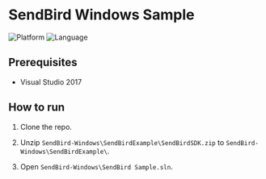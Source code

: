 # SendBird Windows Sample

![Platform](https://img.shields.io/badge/platform-Windows-blue.svg)
![Language](https://img.shields.io/badge/language-C%2B%2B-red.svg)

## Prerequisites

* Visual Studio 2017

## How to run

1. Clone the repo.

2. Unzip `SendBird-Windows\SendBirdExample\SendBirdSDK.zip` to `SendBird-Windows\SendBirdExample\`.

3. Open `SendBird-Windows\SendBird Sample.sln`.


